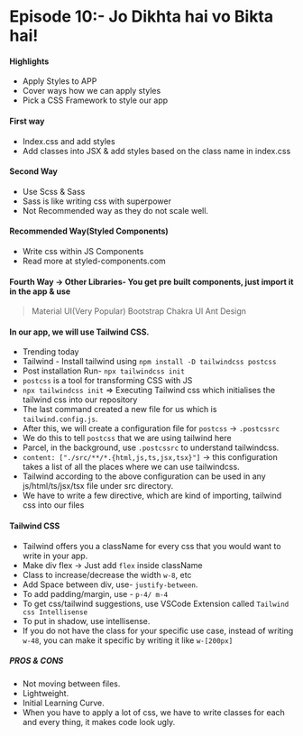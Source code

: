 # Episode 10:- Jo Dikhta hai vo Bikta hai!

#### Highlights

- Apply Styles to APP
- Cover ways how we can apply styles
- Pick a CSS Framework to style our app

#### First way

- Index.css and add styles
- Add classes into JSX & add styles based on the class name in index.css

#### Second Way

- Use Scss & Sass
- Sass is like writing css with superpower
- Not Recommended way as they do not scale well.

#### Recommended Way(Styled Components)

- Write css within JS Components
- Read more at styled-components.com

#### Fourth Way -> Other Libraries- You get pre built components, just import it in the app & use

> Material UI(Very Popular)
> Bootstrap
> Chakra UI
> Ant Design

#### In our app, we will use Tailwind CSS.

- Trending today
- Tailwind - Install tailwind using `npm install -D tailwindcss postcss `
- Post installation Run- `npx tailwindcss init`
- `postcss` is a tool for transforming CSS with JS
- `npx tailwindcss init` => Executing Tailwind css which initialises the tailwind css into our repository
- The last command created a new file for us which is `tailwind.config.js`.
- After this, we will create a configuration file for `postcss` -> `.postcssrc`
- We do this to tell `postcss` that we are using tailwind here
- Parcel, in the background, use `.postcssrc` to understand tailwindcss.
- `content: ["./src/**/*.{html,js,ts,jsx,tsx}"]` -> this configuration takes a list of all the places where we can use tailwindcss.
- Tailwind according to the above configuration can be used in any js/html/ts/jsx/tsx file under src directory.
- We have to write a few directive, which are kind of importing, tailwind css into our files

#### Tailwind CSS

- Tailwind offers you a className for every css that you would want to write in your app.
- Make div flex -> Just add `flex` inside className
- Class to increase/decrease the width `w-8`, etc
- Add Space between div, use- `justify-between`.
- To add padding/margin, use - `p-4/ m-4`
- To get css/tailwind suggestions, use VSCode Extension called `Tailwind css Intellisense`
- To put in shadow, use intellisense.
- If you do not have the class for your specific use case, instead of writing `w-48`, you can make it specific by writing it like `w-[200px]`

##### PROS & CONS

- Not moving between files.
- Lightweight.
- Initial Learning Curve.
- When you have to apply a lot of css, we have to write classes for each and every thing, it makes code look ugly.
